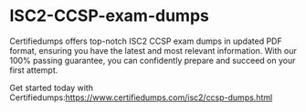 # ISC2-CCSP-exam-dumps

Certifiedumps offers top-notch ISC2 CCSP exam dumps in updated PDF format, ensuring you have the latest and most relevant information. With our 100% passing guarantee, you can confidently prepare and succeed on your first attempt.

 Get started today with Certifiedumps:https://www.certifiedumps.com/isc2/ccsp-dumps.html

